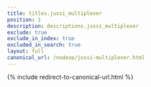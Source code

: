 ```yaml
---
title: titles.jussi_multiplexer
position: 1
description: descriptions.jussi_multiplexer
exclude: true
exclude_in_index: true
excluded_in_search: true
layout: full
canonical_url: /nodeop/jussi-multiplexer.html
---
```

{% include redirect-to-canonical-url.html %}
